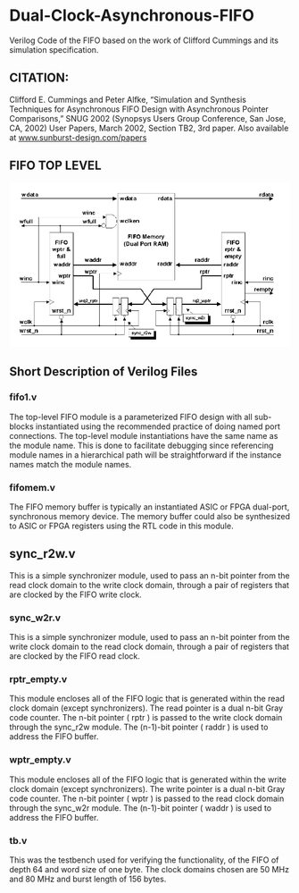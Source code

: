 # Dual-Clock-Asynchronous-FIFO
Verilog Code of the FIFO based on the work of Clifford Cummings and its simulation specification.
## CITATION:
Clifford E. Cummings and Peter Alfke, “Simulation and Synthesis Techniques for Asynchronous FIFO Design with
Asynchronous Pointer Comparisons,” SNUG 2002 (Synopsys Users Group Conference, San Jose, CA, 2002) User Papers,
March 2002, Section TB2, 3rd paper. Also available at www.sunburst-design.com/papers
##  FIFO TOP LEVEL 
![alt text](https://github.com/siddhant23tomar/Dual-Clock-Asynchronous-FIFO/blob/main/FIFO_TOP_LEVEL.png?raw=true)


## Short Description of Verilog Files 

### fifo1.v 

The top-level FIFO module is a parameterized FIFO design with all sub-blocks instantiated using the recommended
practice of doing named port connections. The top-level module instantiations have the same name as the module name. 
This is done to facilitate debugging since referencing module names in a hierarchical path will be straightforward 
if the instance names match the module names.

### fifomem.v 

The FIFO memory buffer is typically an instantiated ASIC or FPGA dual-port, synchronous memory device. The
memory buffer could also be synthesized to ASIC or FPGA registers using the RTL code in this module.

## sync_r2w.v

This is a simple synchronizer module, used to pass an n-bit pointer from the read clock domain to the write clock
domain, through a pair of registers that are clocked by the FIFO write clock.

### sync_w2r.v

This is a simple synchronizer module, used to pass an n-bit pointer from the write clock domain to the read clock
domain, through a pair of registers that are clocked by the FIFO read clock.

### rptr_empty.v

This module encloses all of the FIFO logic that is generated within the read clock domain (except synchronizers).
The read pointer is a dual n-bit Gray code counter. The n-bit pointer ( rptr ) is passed to the write clock domain
through the sync_r2w module. The (n-1)-bit pointer ( raddr ) is used to address the FIFO buffer.

### wptr_empty.v

This module encloses all of the FIFO logic that is generated within the write clock domain (except synchronizers).
The write pointer is a dual n-bit Gray code counter. The n-bit pointer ( wptr ) is passed to the read clock domain
through the sync_w2r module. The (n-1)-bit pointer ( waddr ) is used to address the FIFO buffer.


### tb.v
This was the testbench used for verifying the functionality, of the FIFO of depth 64 and word size of one byte. The clock domains chosen are 50 MHz and 80 MHz
and burst length of 156 bytes.



